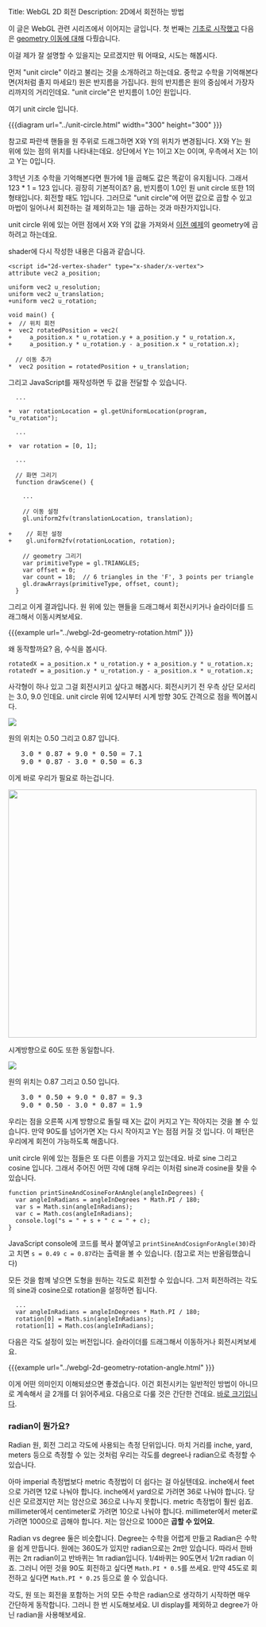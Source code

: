 ﻿Title: WebGL 2D 회전
Description: 2D에서 회전하는 방법

이 글은 WebGL 관련 시리즈에서 이어지는 글입니다.
첫 번째는 [기초로 시작했고](webgl-fundamentals.html) 다음은 [geometry 이동에 대해](webgl-2d-translation.html) 다뤘습니다.

이걸 제가 잘 설명할 수 있을지는 모르겠지만 뭐 어때요, 시도는 해봅시다.

먼저 "unit circle" 이라고 불리는 것을 소개하려고 하는데요.
중학교 수학을 기억해본다면(저처럼 졸지 마세요!) 원은 반지름을 가집니다.
원의 반지름은 원의 중심에서 가장자리까지의 거리인데요.
"unit circle"은 반지름이 1.0인 원입니다.

여기 unit circle 입니다.

{{{diagram url="../unit-circle.html" width="300" height="300" }}}

참고로 파란색 핸들을 원 주위로 드래그하면 X와 Y의 위치가 변경됩니다.
X와 Y는 원 위에 있는 점의 위치를 나타내는데요.
상단에서 Y는 1이고 X는 0이며, 우측에서 X는 1이고 Y는 0입니다.

3학년 기초 수학을 기억해본다면 뭔가에 1을 곱해도 값은 똑같이 유지됩니다.
그래서 123 * 1 = 123 입니다.
굉장히 기본적이죠?
음, 반지름이 1.0인 원 unit circle 또한 1의 형태입니다.
회전할 때도 1입니다.
그러므로 "unit circle"에 어떤 값으로 곱할 수 있고 마법이 일어나서 회전하는 걸 제외하고는 1을 곱하는 것과 마찬가지입니다.

unit circle 위에 있는 어떤 점에서 X와 Y의 값을 가져와서 [이전 예제](webgl-2d-translation.html)의 geometry에 곱하려고 하는데요.

shader에 다시 작성한 내용은 다음과 같습니다.

    <script id="2d-vertex-shader" type="x-shader/x-vertex">
    attribute vec2 a_position;

    uniform vec2 u_resolution;
    uniform vec2 u_translation;
    +uniform vec2 u_rotation;

    void main() {
    +  // 위치 회전
    +  vec2 rotatedPosition = vec2(
    +     a_position.x * u_rotation.y + a_position.y * u_rotation.x,
    +     a_position.y * u_rotation.y - a_position.x * u_rotation.x);

      // 이동 추가
    *  vec2 position = rotatedPosition + u_translation;

그리고 JavaScript를 재작성하면 두 값을 전달할 수 있습니다.

      ...

    +  var rotationLocation = gl.getUniformLocation(program, "u_rotation");

      ...

    +  var rotation = [0, 1];

      ...

      // 화면 그리기
      function drawScene() {

        ...

        // 이동 설정
        gl.uniform2fv(translationLocation, translation);

    +    // 회전 설정
    +    gl.uniform2fv(rotationLocation, rotation);

        // geometry 그리기
        var primitiveType = gl.TRIANGLES;
        var offset = 0;
        var count = 18;  // 6 triangles in the 'F', 3 points per triangle
        gl.drawArrays(primitiveType, offset, count);
      }

그리고 이게 결과입니다.
원 위에 있는 핸들을 드래그해서 회전시키거나 슬라이더를 드래그해서 이동시켜보세요.

{{{example url="../webgl-2d-geometry-rotation.html" }}}

왜 동작할까요?
음, 수식을 봅시다.

    rotatedX = a_position.x * u_rotation.y + a_position.y * u_rotation.x;
    rotatedY = a_position.y * u_rotation.y - a_position.x * u_rotation.x;

사각형이 하나 있고 그걸 회전시키고 싶다고 해봅시다.
회전시키기 전 우측 상단 모서리는 3.0, 9.0 인데요.
unit circle 위에 12시부터 시계 방향 30도 간격으로 점을 찍어봅시다.

<img src="../resources/rotate-30.png" class="webgl_center" />

원의 위치는 0.50 그리고 0.87 입니다.

<pre class="webgl_center">
   3.0 * 0.87 + 9.0 * 0.50 = 7.1
   9.0 * 0.87 - 3.0 * 0.50 = 6.3
</pre>

이게 바로 우리가 필요로 하는겁니다.

<img src="../resources/rotation-drawing.svg" width="500" class="webgl_center"/>

시계방향으로 60도 또한 동일합니다. 

<img src="../resources/rotate-60.png" class="webgl_center" />

원의 위치는 0.87 그리고 0.50 입니다.

<pre class="webgl_center">
   3.0 * 0.50 + 9.0 * 0.87 = 9.3
   9.0 * 0.50 - 3.0 * 0.87 = 1.9
</pre>

우리는 점을 오른쪽 시계 방향으로 돌릴 때 X는 값이 커지고 Y는 작아지는 것을 볼 수 있습니다.
만약 90도를 넘어가면 X는 다시 작아지고 Y는 점점 커질 것 입니다.
이 패턴은 우리에게 회전이 가능하도록 해줍니다.

unit circle 위에 있는 점들은 또 다른 이름을 가지고 있는데요.
바로 sine 그리고 cosine 입니다.
그래서 주어진 어떤 각에 대해 우리는 이처럼 sine과 cosine을 찾을 수 있습니다.

    function printSineAndCosineForAnAngle(angleInDegrees) {
      var angleInRadians = angleInDegrees * Math.PI / 180;
      var s = Math.sin(angleInRadians);
      var c = Math.cos(angleInRadians);
      console.log("s = " + s + " c = " + c);
    }

JavaScript console에 코드를 복사 붙여넣고 `printSineAndCosignForAngle(30)`라고 치면 `s = 0.49 c = 0.87`라는 출력을 볼 수 있습니다.
(참고로 저는 반올림했습니다)

모든 것을 함께 넣으면 도형을 원하는 각도로 회전할 수 있습니다.
그저 회전하려는 각도의 sine과 cosine으로 rotation을 설정하면 됩니다. 

      ...
      var angleInRadians = angleInDegrees * Math.PI / 180;
      rotation[0] = Math.sin(angleInRadians);
      rotation[1] = Math.cos(angleInRadians);

다음은 각도 설정이 있는 버전입니다.
슬라이더를 드래그해서 이동하거나 회전시켜보세요.

{{{example url="../webgl-2d-geometry-rotation-angle.html" }}}

이게 어떤 의미인지 이해되셨으면 좋겠습니다.
이건 회전시키는 일반적인 방법이 아니므로 계속해서 글 2개를 더 읽어주세요.
다음으로 다룰 것은 간단한 건데요.
[바로 크기입니다](webgl-2d-scale.html).

<div class="webgl_bottombar"><h3>radian이 뭔가요?</h3>
<p>
Radian 원, 회전 그리고 각도에 사용되는 측정 단위입니다.
마치 거리를 inche, yard, meters 등으로 측정할 수 있는 것처럼 우리는 각도를 degree나 radian으로 측정할 수 있습니다.
</p>
<p>
아마 imperial 측정법보다 metric 측정법이 더 쉽다는 걸 아실텐데요.
inche에서 feet으로 가려면 12로 나눠야 합니다.
inche에서 yard으로 가려면 36로 나눠야 합니다.
당신은 모르겠지만 저는 암산으로 36으로 나누지 못합니다.
metric 측정법이 훨씬 쉽죠.
millimeter에서 centimeter로 가려면 10으로 나눠야 합니다.
millimeter에서 meter로 가려면 1000으로 곱해야 합니다.
저는 암산으로 1000은 <strong>곱할 수 있어요</strong>.
</p>
<p>
Radian vs degree 둘은 비슷합니다.
Degree는 수학을 어렵게 만들고 Radian은 수학을 쉽게 만듭니다.
원에는 360도가 있지만 radian으로는 2π만 있습니다.
따라서 한바퀴는 2π radian이고 반바퀴는 1π radian입니다.
1/4바퀴는 90도면서 1/2π radian 이죠.
그러니 어떤 것을 90도 회전하고 싶다면 <code>Math.PI * 0.5</code>를 쓰세요.
만약 45도로 회전하고 싶다면 <code>Math.PI * 0.25</code> 등으로 쓸 수 있습니다.
</p>
<p>
각도, 원 또는 회전을 포함하는 거의 모든 수학은 radian으로 생각하기 시작하면 매우 간단하게 동작합니다.
그러니 한 번 시도해보세요.
UI display를 제외하고 degree가 아닌 radian을 사용해보세요. 
</p>
</div>
